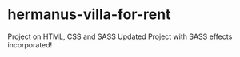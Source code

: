# hermanus-villa-for-rent
Project on HTML, CSS and SASS
Updated Project with SASS effects incorporated!
